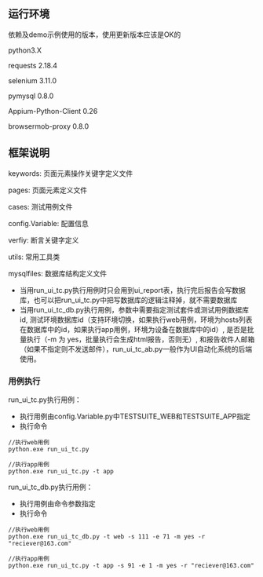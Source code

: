 
## 运行环境

依赖及demo示例使用的版本，使用更新版本应该是OK的

python3.X

requests 2.18.4

selenium 3.11.0

pymysql 0.8.0

Appium-Python-Client 0.26

browsermob-proxy 0.8.0

## 框架说明

keywords: 页面元素操作关键字定义文件

pages: 页面元素定义文件

cases: 测试用例文件

config.Variable: 配置信息

verfiy: 断言关键字定义

utils: 常用工具类

mysqlfiles: 数据库结构定义文件

* 当用run_ui_tc.py执行用例时只会用到ui_report表，执行完后报告会写数据库，也可以把run_ui_tc.py中把写数据库的逻辑注释掉，就不需要数据库
* 当用run_ui_tc_db.py执行用例，参数中需要指定测试套件或测试用例数据库id, 测试环境数据库id（支持环境切换，如果执行web用例，环境为hosts列表在数据库中的id，如果执行app用例，环境为设备在数据库中的id）, 是否是批量执行（-m 为 yes，批量执行会生成html报告，否则无）, 和报告收件人邮箱（如果不指定则不发送邮件），run_ui_tc_ab.py一般作为UI自动化系统的后端使用。

### 用例执行
run_ui_tc.py执行用例：

* 执行用例由config.Variable.py中TESTSUITE_WEB和TESTSUITE_APP指定
* 执行命令

```
//执行web用例
python.exe run_ui_tc.py

//执行app用例
python.exe run_ui_tc.py -t app
```

run_ui_tc_db.py执行用例：

* 执行用例由命令参数指定
* 执行命令

```
//执行web用例
python.exe run_ui_tc_db.py -t web -s 111 -e 71 -m yes -r "reciever@163.com"

//执行app用例
python.exe run_ui_tc.py -t app -s 91 -e 1 -m yes -r "reciever@163.com"
```

